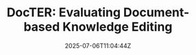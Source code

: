 ---
title: "DocTER: Evaluating Document-based Knowledge Editing"
authors:
- Suhang Wu
- Ante Wang
- Minlong Peng
- Yujie Lin
- Wenbo Li
- Mingming Sun
- Jinsong Su
author_notes:
- "共同一作"
- "共同一作"
- "共同一作"
- 
- 
- 
- "通讯作者"
date: "2025-07-06T11:04:44Z"
publishDate: "2025-07-06T11:04:44Z"
publication_types: [direction8]
publication: "**Information Processing and Management.** (CCF-B类)"
---